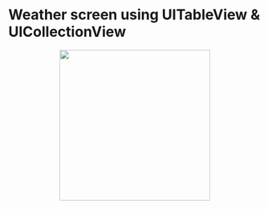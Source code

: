 # Weather screen using UITableView & UICollectionView
<p align="center">
<img src="WeatherCollectionView.gif" width=300/>
</p>
